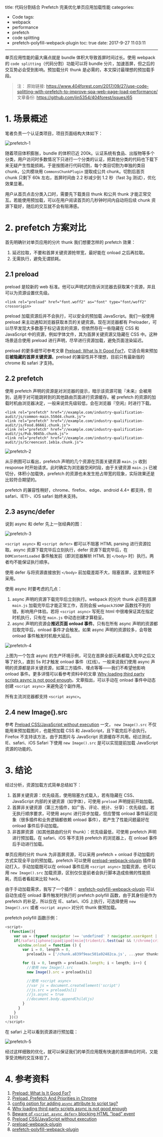 title: 代码分割结合 Prefetch 完美优化单页应用加载性能
categories:
  - Code
tags:
  - webpack
  - performance
  - prefetch
  - code splitting
  - prefetch-polyfill-webpack-plugin
toc: true
date: 2017-9-27 11:03:11
---

单页应用性能的最大痛点就是 bundle 体积大导致首屏时间过长。使用 webpack 的 `code splitting`（代码分割）功能可以将 bundle 分片，加速首屏，但之后的交互势必会受到影响。预加载分片 thunk 是必需的，本文探讨最理想的预加载手段。

<!-- more -->

> 注：
> 原始链接: https://www.404forest.com/2017/09/27/use-code-splitting-with-prefetch-to-improve-spa-web-page-load-performance/
> 文章备份: https://github.com/jin5354/404forest/issues/65

# 1. 场景概述

笔者负责一个认证类项目，项目页面结构大体如下：

![prefetch-1](/imgs/blog/prefetch-1.png)

随着项目体积膨胀，bundle 的体积已近 200k。认证系统有食品、出版物等多个分类，用户访问时多数情况下只进行一个分类的认证，把其他分类的代码也下载下来无疑产生性能损耗。于是按图进行代码切割，每个类目切割为单独的类目 chunk，公共模块用 `CommonsChunkPlugin` 提取成公共 chunk。切割后首页 chunk 只剩下 60k 左右，首屏时间由 2.2 秒减少到 1.2 秒（fast 3g 测试），优化效果显著。

用户从首页点击分类入口时，需要先下载类目 thunk 和公共 thunk 才能正常交互。若能使用预加载，可以在用户阅读首页的几秒钟时间内自动将后续 chunk 资源下载好，随后的交互就不会有阻滞感。

# 2. prefetch 方案对比

首先明确针对单页应用的分片 thunk 我们想要怎样的 prefetch 效果：

1. 延迟拉取，不要和首屏关键资源抢带宽，最好能在 onload 之后再拉取。
2. 无需执行，避免无谓损耗。

## 2.1 preload

preload 是较新的 web 标准。他可以声明式的告诉浏览器去获取某个资源，并且可以为资源设置优先级。

```
<link rel="preload" href="font.woff2" as="font" type="font/woff2" crossorigin>
```

preload 加载资源后并不会执行，可以安全的预加载 JavaScript。我们一般使用 preload 来主动通知浏览器获取本页的关键资源。现在浏览器都有 Preloader，可以尽早发现大多数基于标记语言的资源，但依然存在一些隐藏在 CSS 和 JavaScript 中的资源，例如字体文件，其为首屏关键资源又隐藏在 CSS 中。这种场景适合使用 preload 进行声明，尽早进行资源加载，避免页面渲染延迟。

preload 的更多细节可参考文章 [Preload: What Is It Good For?](https://www.smashingmagazine.com/2016/02/preload-what-is-it-good-for/)，它适合用来预加载**被隐藏的首屏关键资源**。preload 的兼容性并不理想，目前只有最新版的 chrome 和 safari 才支持。

## 2.2 prefetch

使用 prefetch 声明的资源是对浏览器的提示，暗示该资源可能『未来』会被用到，适用于对可能跳转到的其他路由页面进行资源缓存。被 prefetch 的资源的加载时机由浏览器决定，一般来说优先级较低，会在浏览器『空闲』时进行下载。

```
<link rel="prefetch" href="//example.com/industry-qualification-audit/js/common-main.550d4.chunk.js">
<link rel="prefetch" href="//example.com/industry-qualification-audit/js/Food.86661.chunk.js">
<link rel="prefetch" href="//example.com/industry-qualification-audit/js/Pub.9045b.chunk.js">
<link rel="prefetch" href="//example.com/industry-qualification-audit/js/Screencast.1eb1a.chunk.js">
```

![prefetch-2](/imgs/blog/prefetch-2.png)

从示例图可以看出，prefetch 声明的几个资源在页面关键资源 `main.js` 收到 response 时开始请求。此时确实为浏览器空闲时段，由于关键资源 `main.js` 已被切分，体积小加载快，prefetch 的资源也未发生抢占带宽的现象，实际效果还是比较符合期望的。

prefetch 的兼容性稍好，chrome、firefox、edge、android 4.4+ 都支持，但 safari、IE11-、iOS safari 始终未支持。

## 2.3 async/defer

说到 async 和 defer 先上一张经典的图：

![prefetch-3](/imgs/blog/prefetch-3.png)

`<script async>` 和 `<script defer>` 都可以不阻塞 HTML parsing 进行资源拉取。async 资源下载完毕后立刻执行，defer 资源下载完毕后，在 `DOMContentLoaded` 事件触发前（即浏览器解析 HTML 到 `</body>` 时）执行。两者均不能保证执行顺序。

使用 defer 与将资源直接放到 `</body>` 前加载差距不大，阻塞首屏，这里明显不采用。

使用 async 时要考虑的几点：

1. async 声明的资源下载完毕后立刻执行。webpack 的分片 thunk 必须在首屏 `main.js` 加载完毕后才能正常工作，否则会报 `webpackJSONP` 函数找不到的错，影响用户体验。若将 `<script async>` 写死在 html 中很难保证其在指定时机执行，只有在 `main.js` 中动态创建才算稳妥。
2. async 声明的资源会**推迟页面 onload 事件**。只有在所有 async 声明的资源都拉取完毕后，onload 事件才会触发。如果 async 声明的资源较多，会导致 onload 事件触发时机极大延后。

![prefetch-4](/imgs/blog/prefetch-4.png)

上图为一个包含 async 的生产环境示例，可见在首屏全部元素都载入完毕之后又等了好久，直到 5s 时才触发 onload 事件（红线）。一般来说我们使用 async 声明的资源都是非关键资源，如第三方插件、埋点等等——我们不希望他影响 onload 事件。更多详情可以看参考资料中的文章 [Why loading third party scripts async is not good enough](http://www.aaronpeters.nl/blog/why-loading-third-party-scripts-async-is-not-good-enough)。文章指出，可以手动在 onload 事件中动态创建 `<script async>` 来避免这个副作用。

所有主流浏览器都支持 `<script async>`。

## 2.4 new Image().src

参考 [Preload CSS/JavaScript without execution](http://www.phpied.com/preload-cssJavaScript-without-execution/) 一文， `new Image().src` 不仅能用来预加载图片，也能预加载 CSS 和 JavaScript，且下载完后不会执行。Firefox 不支持该方法，由于其图片与 JavaScript 资源缓存不共用。经过测试，IE、safari、iOS Safari 下使用 `new Image().src` 是可以实现提前加载 JavaScript 资源的功能的。

# 3. 结论

经过分析，资源加载方式简单总结如下：

1. 首屏关键资源：优先级高，使用阻塞方式载入，若有隐藏在 CSS、JavaScript 内部的关键资源（如字体），可使用 `preload` 声明提前开始加载。
2. 首屏非关键资源（第三方插件，如广告、评论、统计、分享）：优先级低，若无执行顺序要求，可使用 async 进行异步加载，但应警惕 onload 事件延迟现象（很多插件和业务逻辑都依赖 onload 事件），若产生了性能问题最好在 onload 事件后手动加载。
3. 非首屏资源（如其他路由的分片 thunk）：优先级最低，可使用 prefetch 声明进行预加载。在 safari、iOS 等不支持 prefetch 的浏览器上，在 onload 事件后手动进行加载。

单页应用的分片 thunk 为非首屏资源，可以采用 prefetch + onload 手动加载的方式实现全平台的预加载。prefetch 可以使用 [preload-webpack-plugin](https://github.com/GoogleChrome/preload-webpack-plugin) 插件自动打入，手动加载既可以在 onload 事件后用 `<script async>` 加载资源，也可以用 `new Image().src` 加载资源，区别仅仅是前者会执行脚本造成些微的性能损耗，而后者看起来比较 hack。

由于手动加载需求，我写了一个插件： [prefetch-polyfill-webpack-plugin](https://github.com/jin5354/prefetch-polyfill-webpack-plugin) 可以自动生成在 onload 事件触发时执行的 prefetch  polyfill 函数，由于其身份是作为 prefetch 的补足，所以仅在 IE、safari、iOS 上执行，可选择使用 `new Image().src` 或者 `<script async>` 对分片 thunk 做预加载。

prefetch polyfill 函数示例：
```JavaScript
<script>
  (function(){
    var ua = (typeof navigator !== 'undefined' ? navigator.userAgent || '' : '')
    if(/safari|iphone|ipad|ipod|msie|trident/i.test(ua) && !/chrome|crios|crmo|firefox|iceweasel|fxios|edge/i.test(ua)) {
      window.onload = function () {
        var i = 0, length = 0,
          preloadJs = ['/chunk.a839f9eac501a92482ca.js', ...your thunks]

        for (i = 0, length = preloadJs.length; i < length; i++) {
          //使用 new Image().src
          new Image().src = preloadJs[i]

          //使用 <script async>
          //var js = document.createElement('script')
          //js.src = preloadJs[i]
          //js.async = true
          //document.body.appendChild(js)
        }
      }
    }
  })()
</script>
```
在 safari 上可以看到资源进行预加载：

![prefetch-5](/imgs/blog/prefetch-5.png)

经过这样细致的优化，就可以保证我们的单页应用既有快速的首屏响应时间，又能享受流畅的交互体验了。

# 4. 参考资料

1. [Preload: What Is It Good For?](https://www.smashingmagazine.com/2016/02/preload-what-is-it-good-for/)
2. [Preload, Prefetch And Priorities in Chrome](https://medium.com/reloading/preload-prefetch-and-priorities-in-chrome-776165961bbf)
3. [config option for adding `async` attribute to script tag?](https://github.com/jantimon/html-webpack-plugin/issues/113)
4. [Why loading third party scripts async is not good enough](http://www.aaronpeters.nl/blog/why-loading-third-party-scripts-async-is-not-good-enough)
5. [Beware of `<script async defer>` blocking HTML "load" event](https://gist.github.com/jakub-g/5286483ff5f29e8fdd9f)
6. [Preload CSS/JavaScript without execution](http://www.phpied.com/preload-cssJavaScript-without-execution/)
7. [preload-webpack-plugin](https://github.com/GoogleChrome/preload-webpack-plugin)
8. [prefetch-polyfill-webpack-plugin](https://github.com/jin5354/prefetch-polyfill-webpack-plugin)
